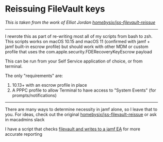 # Reissuing FileVault keys 

_This is taken from the work of Elliot Jordan [homebysix/jss-filevault-reissue](https://github.com/homebysix/jss-filevault-reissue)_

---

I rewrote this as part of re-writing most all of my scripts from bash to zsh. 
This scripts works on macOS 10.15 and macOS 11 (confirmed with jamf + jamf built-in escrow profile) but should work with other MDM or custom profile that uses the com.apple.security.FDERecoveryKeyEscrow payload

This can be run from your Self Service application of choice, or from terminal. 

The only "requirements" are:
1. 10.13+ with an escrow profile in place 
2. A PPPC profile to allow Terminal to have access to "System Events" (for prompts/notifications)

---

There are many ways to determine necessity in jamf alone, so I leave that to you. 
For ideas, check out the original [homebysix/jss-filevault-reissue](https://github.com/homebysix/jss-filevault-reissue) or ask in macadmins slack

I have a script that checks [filevault and writes to a jamf EA](https://github.com/koalatee/scripts/blob/master/jamf/EAs/EA-AccurateFilevaultReporting.zsh) for more accurate reporting
